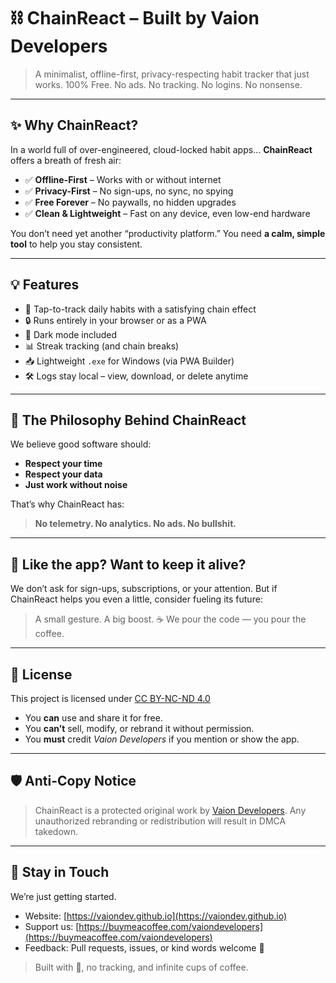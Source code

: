 # ⛓️ ChainReact – Built by Vaion Developers

> A minimalist, offline-first, privacy-respecting habit tracker that just works.
> 100% Free. No ads. No tracking. No logins. No nonsense.

---

## ✨ Why ChainReact?

In a world full of over-engineered, cloud-locked habit apps…
**ChainReact** offers a breath of fresh air:

* ✅ **Offline-First** – Works with or without internet
* ✅ **Privacy-First** – No sign-ups, no sync, no spying
* ✅ **Free Forever** – No paywalls, no hidden upgrades
* ✅ **Clean & Lightweight** – Fast on any device, even low-end hardware

You don’t need yet another “productivity platform.”
You need **a calm, simple tool** to help you stay consistent.

---

## 💡 Features

* 🎯 Tap-to-track daily habits with a satisfying chain effect
* 🔒 Runs entirely in your browser or as a PWA
* 🌙 Dark mode included
* 📊 Streak tracking (and chain breaks)
* 📥 Lightweight `.exe` for Windows (via PWA Builder)
* 🛠️ Logs stay local – view, download, or delete anytime

---

## 🌿 The Philosophy Behind ChainReact

We believe good software should:

* **Respect your time**
* **Respect your data**
* **Just work without noise**

That’s why ChainReact has:

> **No telemetry. No analytics. No ads. No bullshit.**

---

## 🙌 Like the app? Want to keep it alive?

We don’t ask for sign-ups, subscriptions, or your attention.
But if ChainReact helps you even a little, consider fueling its future:

> A small gesture. A big boost. ☕
> We pour the code — you pour the coffee.

---

## 📜 License

This project is licensed under [CC BY-NC-ND 4.0](https://creativecommons.org/licenses/by-nc-nd/4.0/)

* You **can** use and share it for free.
* You **can’t** sell, modify, or rebrand it without permission.
* You **must** credit *Vaion Developers* if you mention or show the app.

---

## 🛡️ Anti-Copy Notice

> ChainReact is a protected original work by [Vaion Developers](https://github.com/vaiondevelopers).
> Any unauthorized rebranding or redistribution will result in DMCA takedown.

---

## 👋 Stay in Touch

We’re just getting started.

* Website: [https://vaiondev.github.io](https://vaiondev.github.io)
* Support us: [https://buymeacoffee.com/vaiondevelopers](https://buymeacoffee.com/vaiondevelopers)
* Feedback: Pull requests, issues, or kind words welcome 🙏

> Built with 💙, no tracking, and infinite cups of coffee.
